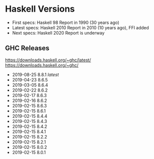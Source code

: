 # Haskell Versions

- First specs:  Haskell 98   Report in 1990 (30 years ago)
- Latest specs: Haskell 2010 Report in 2010 (10 years ago), FFI added
- Next specs:   Haskell 2020 Report is underway


## GHC Releases

https://downloads.haskell.org/~ghc/latest/
https://downloads.haskell.org/~ghc/

- 2019-08-25 8.8.1 *latest*
- 2019-04-23 8.6.5
- 2019-03-05 8.6.4
- 2019-02-22 8.6.2
- 2019-02-17 8.6.3
- 2019-02-16 8.6.2
- 2019-02-15 8.6.3
- 2019-02-15 8.6.1
- 2019-02-15 8.4.4
- 2019-02-15 8.4.3
- 2019-02-15 8.4.2
- 2019-02-15 8.4.1
- 2019-02-15 8.2.2
- 2019-02-15 8.2.1
- 2019-02-15 8.0.2
- 2019-02-15 8.0.1

